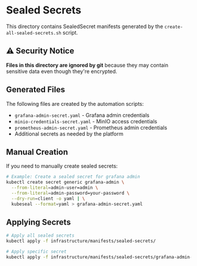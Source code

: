 # Sealed Secrets

This directory contains SealedSecret manifests generated by the `create-all-sealed-secrets.sh` script.

## ⚠️ Security Notice

**Files in this directory are ignored by git** because they may contain sensitive data even though they're encrypted.

## Generated Files

The following files are created by the automation scripts:

- `grafana-admin-secret.yaml` - Grafana admin credentials
- `minio-credentials-secret.yaml` - MinIO access credentials  
- `prometheus-admin-secret.yaml` - Prometheus admin credentials
- Additional secrets as needed by the platform

## Manual Creation

If you need to manually create sealed secrets:

```bash
# Example: Create a sealed secret for grafana admin
kubectl create secret generic grafana-admin \
  --from-literal=admin-user=admin \
  --from-literal=admin-password=your-password \
  --dry-run=client -o yaml | \
  kubeseal --format=yaml > grafana-admin-secret.yaml
```

## Applying Secrets

```bash
# Apply all sealed secrets
kubectl apply -f infrastructure/manifests/sealed-secrets/

# Apply specific secret
kubectl apply -f infrastructure/manifests/sealed-secrets/grafana-admin-secret.yaml
```